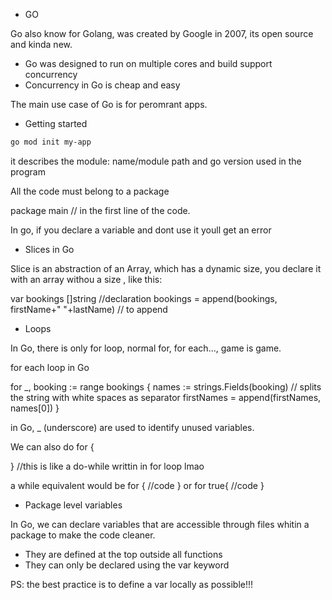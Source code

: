 - GO

Go also know for Golang, was created by Google in 2007, its open source and kinda new.

- Go was designed to run on multiple cores and build support concurrency
- Concurrency in Go is cheap and easy

The main use case of Go is for peromrant apps.

- Getting started

```bash
go mod init my-app
```

it describes the module: name/module path and go version used in the program

All the code must belong to a package

package main // in the first line of the code.

In go, if you declare a variable and dont use it youll get an error

* Slices in Go

Slice is an abstraction of an Array, which has a dynamic size, you declare it with an array withou a size , like this:

var bookings []string //declaration
bookings = append(bookings, firstName+" "+lastName) // to append

- Loops

In Go, there is only for loop, normal for, for each..., game is game.

for each loop in Go

for \_, booking := range bookings {
names := strings.Fields(booking) // splits the string with white spaces as separator
firstNames = append(firstNames, names[0])
}

in Go, _ (underscore) are used to identify unused variables.

We can also do for <condition> {

} //this is like a do-while writtin in for loop lmao

a while equivalent would be for { //code } or for true{ //code }

* Package level variables

In Go, we can declare variables that are accessible through files whitin a package to make the code cleaner.
- They are defined at the top outside all functions
- They can only be declared using the var keyword

PS: the best practice is to define a var locally as possible!!!


